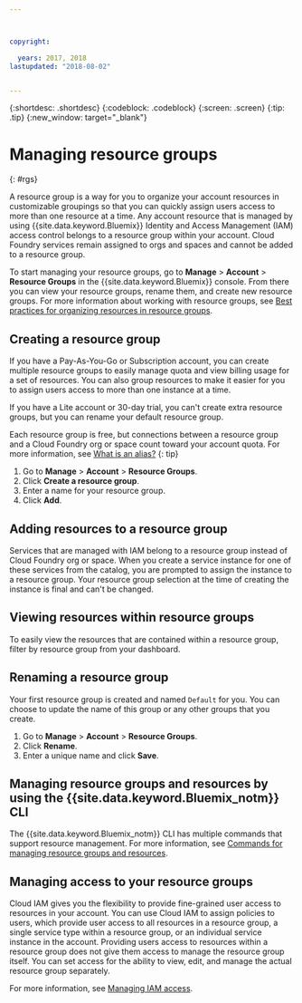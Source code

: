 ```yaml
---



copyright:

  years: 2017, 2018
lastupdated: "2018-08-02"


---
```


{:shortdesc: .shortdesc}
{:codeblock: .codeblock}
{:screen: .screen}
{:tip: .tip}
{:new_window: target="_blank"}

# Managing resource groups
{: #rgs}

A resource group is a way for you to organize your account resources in customizable groupings so that you can quickly assign users access to more than one resource at a time. Any account resource that is managed by using {{site.data.keyword.Bluemix}} Identity and Access Management (IAM) access control belongs to a resource group within your account. Cloud Foundry services remain assigned to orgs and spaces and cannot be added to a resource group.

To start managing your resource groups, go to **Manage** &gt; **Account** &gt; **Resource Groups** in the {{site.data.keyword.Bluemix}} console. From there you can view your resource groups, rename them, and create new resource groups. For more information about working with resource groups, see [Best practices for organizing resources in resource groups](/docs/resources/bestpractice_rgs.html#bp_resourcegroups).


## Creating a resource group

If you have a Pay-As-You-Go or Subscription account, you can create multiple resource groups to easily manage quota and view billing usage for a set of resources. You can also group resources to make it easier for you to assign users access to more than one instance at a time.

If you have a Lite account or 30-day trial, you can't create extra resource groups, but you can rename your default resource group.

Each resource group is free, but connections between a resource group and a Cloud Foundry org or space count toward your account quota. For more information, see [What is an alias?](/docs/resources/connecting_apps.html#what_is_alias)
{: tip}

1. Go to **Manage** &gt; **Account** &gt; **Resource Groups**.
2. Click **Create a resource group**.
3. Enter a name for your resource group.
4. Click **Add**.

## Adding resources to a resource group

Services that are managed with IAM belong to a resource group instead of Cloud Foundry org or space. When you create a service instance for one of these services from the catalog, you are prompted to assign the instance to a resource group. Your resource group selection at the time of creating the instance is final and can't be changed.

## Viewing resources within resource groups

To easily view the resources that are contained within a resource group, filter by resource group from your dashboard.

## Renaming a resource group

Your first resource group is created and named `Default` for you. You can choose to update the name of this group or any other groups that you create.

1. Go to **Manage** &gt; **Account** &gt; **Resource Groups**.
2. Click **Rename**.
3. Enter a unique name and click **Save**.

## Managing resource groups and resources by using the {{site.data.keyword.Bluemix_notm}} CLI

The {{site.data.keyword.Bluemix_notm}} CLI has multiple commands that support resource management. For more information, see [Commands for managing resource groups and resources](/docs/cli/reference/ibmcloud/cli_resource_group.html#ibmcloud_commands_resource).

## Managing access to your resource groups

Cloud IAM gives you the flexibility to provide fine-grained user access to resources in your account. You can use Cloud IAM to assign policies to users, which provide user access to all resources in a resource group, a single service type within a resource group, or an individual service instance in the account. Providing users access to resources within a resource group does not give them access to manage the resource group itself. You can set access for the ability to view, edit, and manage the actual resource group separately.

For more information, see [Managing IAM access](/docs/iam/mngiam.html#iammanidaccser).
